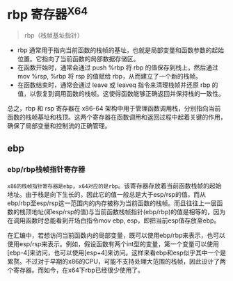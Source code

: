 # rbp 寄存器<sup>X64</sup>
> rbp（栈帧基址指针）

+ rbp 通常用于指向当前函数的栈帧的基址，也就是局部变量和函数参数的起始位置。它指向了当前函数的局部数据存储区。
+ 在函数开始时，通常会通过 push %rbp 将 rbp 的值保存到栈上，然后通过 mov %rsp, %rbp 将 rsp 的值赋给 rbp，从而建立了一个新的栈帧。
+ 在函数结束时，通常会通过 leave 或 leaveq 指令来清理栈帧并还原 rbp 的值，以恢复到调用函数的栈帧。这使得函数能够正确返回并保持栈的一致性。

总之，rbp 和 rsp 寄存器在 x86-64 架构中用于管理函数调用栈，分别指向当前函数的栈帧基址和栈顶。这两个寄存器在函数调用和返回过程中起着关键的作用，确保了局部变量和控制流的正确管理。

## ebp
### ebp/rbp栈帧指针寄存器
`x86的栈帧指针寄存器是ebp`，`x64对应的是rbp`。该寄存器存放着当前函数栈帧的起始地址。由于栈是向下生长的，因此它的值一般总是大于esp/rsp的值，而从ebp/rbp至esp/rsp这一范围内的内存被称为当前函数的栈帧。而且往往上一层函数的栈顶地址(即esp/rsp的值)与当前函数栈帧指针(ebp/rbp)的值是相等的，因为在调用函数时总能看到开场白指令mov ebp, esp，即把当前esp值存放至ebp。


在汇编中，若想访问当前函数内的局部变量，既可以使用ebp/rbp来表示，也可以使用esp/rsp来表示。例如，假设函数有两个int型的变量，第一个变量可以使用[ebp-4]来访问，也可以使用[esp+4]来访问。这样来看ebp和esp似乎其中一个是累赘。不过对于早期的x86的CPU，可能不支持处理大范围的栈帧，因此设计了两个寄存器。而如今，在x64下rbp已经很少使用了。